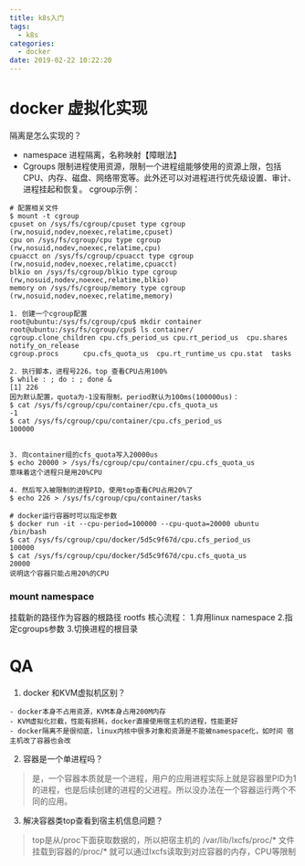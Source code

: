 ```yaml
---
title: k8s入门
tags:
  - k8s
categories:
  - docker
date: 2019-02-22 10:22:20
---
```


# docker 虚拟化实现
隔离是怎么实现的？
- namespace 进程隔离，名称映射【障眼法】
- Cgroups 限制进程使用资源，限制一个进程组能够使用的资源上限，包括 CPU、内存、磁盘、网络带宽等。此外还可以对进程进行优先级设置、审计、进程挂起和恢复。
cgroup示例：
```
# 配置相关文件
$ mount -t cgroup 
cpuset on /sys/fs/cgroup/cpuset type cgroup (rw,nosuid,nodev,noexec,relatime,cpuset)
cpu on /sys/fs/cgroup/cpu type cgroup (rw,nosuid,nodev,noexec,relatime,cpu)
cpuacct on /sys/fs/cgroup/cpuacct type cgroup (rw,nosuid,nodev,noexec,relatime,cpuacct)
blkio on /sys/fs/cgroup/blkio type cgroup (rw,nosuid,nodev,noexec,relatime,blkio)
memory on /sys/fs/cgroup/memory type cgroup (rw,nosuid,nodev,noexec,relatime,memory)

1. 创建一个cgroup配置
root@ubuntu:/sys/fs/cgroup/cpu$ mkdir container
root@ubuntu:/sys/fs/cgroup/cpu$ ls container/
cgroup.clone_children cpu.cfs_period_us cpu.rt_period_us  cpu.shares notify_on_release
cgroup.procs      cpu.cfs_quota_us  cpu.rt_runtime_us cpu.stat  tasks

2. 执行脚本，进程号226，top 查看CPU占用100%
$ while : ; do : ; done &
[1] 226
因为默认配置，quota为-1没有限制，period默认为100ms(100000us)：
$ cat /sys/fs/cgroup/cpu/container/cpu.cfs_quota_us 
-1
$ cat /sys/fs/cgroup/cpu/container/cpu.cfs_period_us 
100000


3. 向container组的cfs_quota写入20000us
$ echo 20000 > /sys/fs/cgroup/cpu/container/cpu.cfs_quota_us
意味着这个进程只是用20%CPU

4. 然后写入被限制的进程PID，使用top查看CPU占用20%了
$ echo 226 > /sys/fs/cgroup/cpu/container/tasks 

# docker运行容器时可以指定参数
$ docker run -it --cpu-period=100000 --cpu-quota=20000 ubuntu /bin/bash
$ cat /sys/fs/cgroup/cpu/docker/5d5c9f67d/cpu.cfs_period_us 
100000
$ cat /sys/fs/cgroup/cpu/docker/5d5c9f67d/cpu.cfs_quota_us 
20000
说明这个容器只能占用20%的CPU
```
### mount namespace
挂载新的路径作为容器的根路径 rootfs
核心流程：
1.弃用linux namespace 2.指定cgroups参数 3.切换进程的根目录

# QA
1. docker 和KVM虚拟机区别？
```
- docker本身不占用资源，KVM本身占用200M内存
- KVM虚拟化拦截，性能有损耗，docker直接使用宿主机的进程，性能更好
- docker隔离不是很彻底，linux内核中很多对象和资源是不能被namespace化，如时间 宿主机改了容器也会改
```


2. 容器是一个单进程吗？

>是，一个容器本质就是一个进程，用户的应用进程实际上就是容器里PID为1的进程，也是后续创建的进程的父进程。所以没办法在一个容器运行两个不同的应用。

3. 解决容器类top查看到宿主机信息问题？

>top是从/proc下面获取数据的，所以把宿主机的 /var/lib/lxcfs/proc/* 文件挂载到容器的/proc/* 就可以通过lxcfs读取到对应容器的内存，CPU等限制
